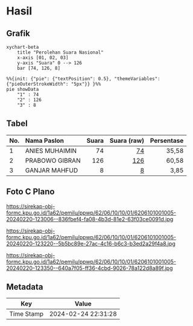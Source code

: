 # Hasil

## Grafik

```mermaid
xychart-beta
    title "Perolehan Suara Nasional"
    x-axis [01, 02, 03]
    y-axis "Suara" 0 --> 126
    bar [74, 126, 8]
```

```mermaid
%%{init: {"pie": {"textPosition": 0.5}, "themeVariables": {"pieOuterStrokeWidth": "5px"}} }%%
pie showData
    "1" : 74
    "2" : 126
    "3" : 8
```

## Tabel

| No. | Nama Paslon    | Suara | Suara (raw) | Persentase |
|:--- |:-------------- | -----:| -----------:| ----------:|
| 1   | ANIES MUHAIMIN | 74    | [74][p-1]   | 35,58      |
| 2   | PRABOWO GIBRAN | 126   | [126][p-2]  | 60,58      |
| 3   | GANJAR MAHFUD  | 8     | [8][p-3]    | 3,85       |


[p-1]: https://github.com/gigit-pemilu/pemilu-2024/blob/main/pilpres/hitung-suara/sub/62-kalimantan-tengah/sub/06-katingan/sub/10-katingan-kuala/sub/1001-pagatan-hilir/sub/005-tps/sub/paslon-1.txt
[p-2]: https://github.com/gigit-pemilu/pemilu-2024/blob/main/pilpres/hitung-suara/sub/62-kalimantan-tengah/sub/06-katingan/sub/10-katingan-kuala/sub/1001-pagatan-hilir/sub/005-tps/sub/paslon-2.txt
[p-3]: https://github.com/gigit-pemilu/pemilu-2024/blob/main/pilpres/hitung-suara/sub/62-kalimantan-tengah/sub/06-katingan/sub/10-katingan-kuala/sub/1001-pagatan-hilir/sub/005-tps/sub/paslon-3.txt

## Foto C Plano

https://sirekap-obj-formc.kpu.go.id/1a62/pemilu/ppwp/62/06/10/10/01/6206101001005-20240220-123006--836fbef4-fa08-4b3d-81e2-63f03ce0091d.jpg

https://sirekap-obj-formc.kpu.go.id/1a62/pemilu/ppwp/62/06/10/10/01/6206101001005-20240220-123220--5b5bc89e-27ac-4c16-b6c3-b3ed2a29f4a8.jpg

https://sirekap-obj-formc.kpu.go.id/1a62/pemilu/ppwp/62/06/10/10/01/6206101001005-20240220-123350--640a7f05-ff36-4cbd-9026-78a122d8a89f.jpg


## Metadata

| Key        | Value               |
| ---------- | ------------------- |
| Time Stamp | 2024-02-24 22:31:28 |




